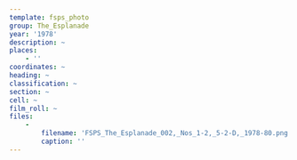 ```yaml
---
template: fsps_photo
group: The_Esplanade
year: '1978'
description: ~
places:
    - ''
coordinates: ~
heading: ~
classification: ~
section: ~
cell: ~
film_roll: ~
files:
    -
        filename: 'FSPS_The_Esplanade_002,_Nos_1-2,_5-2-D,_1978-80.png'
        caption: ''
---
```


